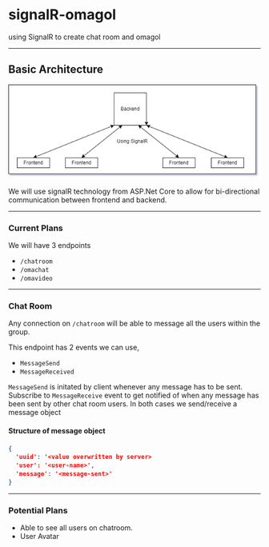 # signalR-omagol
using SignalR to create chat room and omagol

---
## Basic Architecture

![Basic Architecure](/basic-architecture.png)

We will use signalR technology from ASP.Net Core to allow for bi-directional communication between frontend and backend.

---
### Current Plans

We will have 3 endpoints
- `/chatroom`
- `/omachat`
- `/omavideo`

--- 

### Chat Room
Any connection on `/chatroom` will be able to message all the users within the group.

This endpoint has 2 events we can use,
- `MessageSend`
- `MessageReceived`

`MessageSend` is initated by client whenever any message has to be sent.
Subscribe to `MessageReceive` event to get notified of when any message has been sent by other chat room users.
In both cases we send/receive a message object
#### Structure of message object
```json
{
  'uuid': '<value overwritten by server>
  'user': '<user-name>',
  'message': '<message-sent>'
}
```

---
### Potential Plans

- Able to see all users on chatroom.
- User Avatar